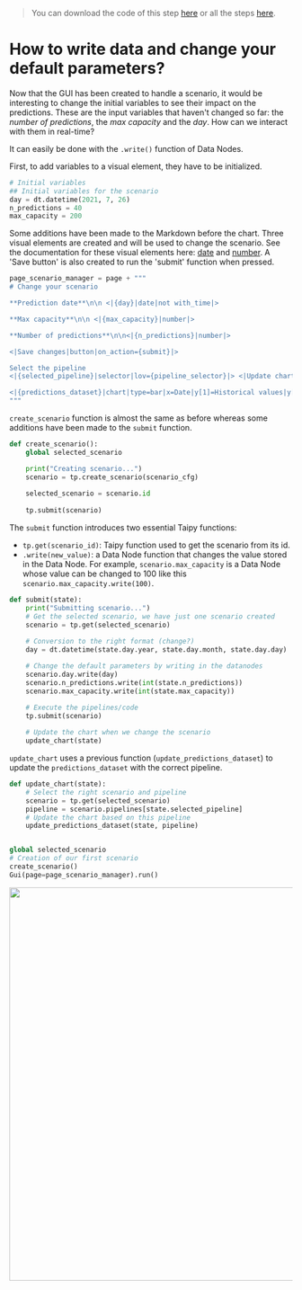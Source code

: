 > You can download the code of this step [here](../src/step_08.py) or all the steps [here](https://github.com/Avaiga/taipy-getting-started/tree/develop/src).

# How to write data and change your default parameters?

Now that the GUI has been created to handle a scenario, it would be interesting to change the initial variables to see their impact on the predictions. These are the input variables that haven't changed so far: the *number of predictions*, the *max capacity* and the *day*. How can we interact with them in real-time?

It can easily be done with the `.write()` function of Data Nodes.

First, to add variables to a visual element, they have to be initialized. 
```python
# Initial variables
## Initial variables for the scenario   
day = dt.datetime(2021, 7, 26)
n_predictions = 40
max_capacity = 200
```

Some additions have been made to the Markdown before the chart. Three visual elements are created and will be used to change the scenario. See the documentation for these visual elements here: [date](https://didactic-broccoli-7da2dfd5.pages.github.io/manuals/gui/viselements/date/) and [number](https://didactic-broccoli-7da2dfd5.pages.github.io/manuals/gui/viselements/number/). A 'Save button' is also created to run the 'submit' function when pressed.

```python
page_scenario_manager = page + """
# Change your scenario

**Prediction date**\n\n <|{day}|date|not with_time|>

**Max capacity**\n\n <|{max_capacity}|number|>

**Number of predictions**\n\n<|{n_predictions}|number|>

<|Save changes|button|on_action={submit}|>

Select the pipeline
<|{selected_pipeline}|selector|lov={pipeline_selector}|> <|Update chart|button|on_action={update_chart}|>

<|{predictions_dataset}|chart|type=bar|x=Date|y[1]=Historical values|y[2]=Predicted values|height=80%|width=100%|>
"""
```

`create_scenario` function is almost the same as before whereas some additions have been made to the `submit` function.

```python
def create_scenario():
    global selected_scenario

    print("Creating scenario...")
    scenario = tp.create_scenario(scenario_cfg)
  
    selected_scenario = scenario.id
  
    tp.submit(scenario)
```

The `submit` function introduces two essential Taipy functions:
- `tp.get(scenario_id)`: Taipy function used to get the scenario from its id.
- `.write(new_value)`: a Data Node function that changes the value stored in the Data Node. For example, `scenario.max_capacity` is a Data Node whose value can be changed to 100 like this `scenario.max_capacity.write(100)`.

```python
def submit(state):
    print("Submitting scenario...")
    # Get the selected scenario, we have just one scenario created
    scenario = tp.get(selected_scenario)
    
    # Conversion to the right format (change?)
    day = dt.datetime(state.day.year, state.day.month, state.day.day)

    # Change the default parameters by writing in the datanodes
    scenario.day.write(day)
    scenario.n_predictions.write(int(state.n_predictions))
    scenario.max_capacity.write(int(state.max_capacity))

    # Execute the pipelines/code
    tp.submit(scenario)
    
    # Update the chart when we change the scenario
    update_chart(state)
```

`update_chart` uses a previous function (`update_predictions_dataset`) to update the `predictions_dataset` with the correct pipeline.

```python
def update_chart(state):
    # Select the right scenario and pipeline
    scenario = tp.get(selected_scenario)
    pipeline = scenario.pipelines[state.selected_pipeline]
    # Update the chart based on this pipeline
    update_predictions_dataset(state, pipeline)


global selected_scenario
# Creation of our first scenario
create_scenario()
Gui(page=page_scenario_manager).run()
```

<p align="center">
    <img src="step_8_result.gif" width=700>
</p>
